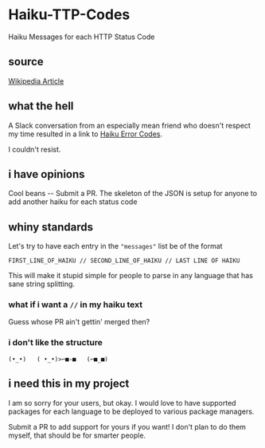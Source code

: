 # Haiku-TTP-Codes

Haiku Messages for each HTTP Status Code

## source

[Wikipedia Article](https://en.wikipedia.org/wiki/List_of_HTTP_status_codes)

## what the hell

A Slack conversation from an especially mean friend who doesn't respect my time resulted in a link to [Haiku Error Codes](https://www.gnu.org/fun/jokes/error-haiku.en.html).

I couldn't resist.


## i have opinions

Cool beans -- Submit a PR.  The skeleton of the JSON is setup for anyone to add another haiku
for each status code


## whiny standards

Let's try to have each entry in the `"messages"` list be of the format
```
FIRST_LINE_OF_HAIKU // SECOND_LINE_OF_HAIKU // LAST LINE OF HAIKU
```

This will make it stupid simple for people to parse in any language that has sane string splitting.

### what if i want a `//` in my haiku text

Guess whose PR ain't gettin' merged then?

### i don't like the structure

`(•_•)   ( •_•)>⌐■-■   (⌐■_■)`

## i need this in my project

I am so sorry for your users, but okay.  I would love to have supported packages for each language to be deployed to various package managers.

Submit a PR to add support for yours if you want!  I don't plan to do them myself, that should be for smarter people.